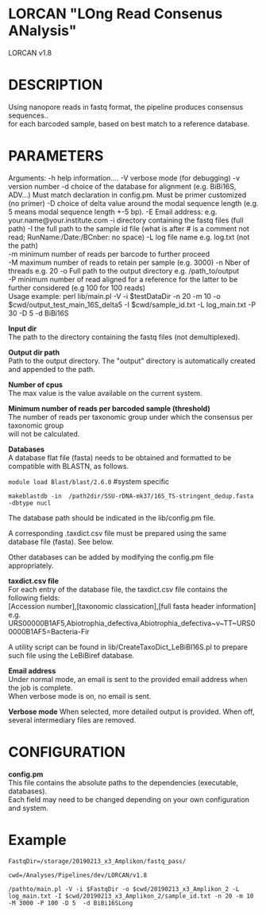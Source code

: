 
LORCAN "LOng Read Consenus ANalysis" 	 
====================================
LORCAN v1.8

# DESCRIPTION   
Using nanopore reads in fastq format, the pipeline produces consensus sequences..     
for each barcoded sample, based on best match to a reference database.    

# PARAMETERS  

Arguments:
	-h help information....
	-V verbose mode (for debugging)
	-v version number
	-d choice of the database for alignment (e.g. BiBi16S, ADV...) Must match declaration in config.pm. Must be primer customized (no primer) 
	-D choice of delta value around the modal sequence length (e.g. 5 means modal sequence length +-5 bp). 
	-E Email address: e.g.  your.name\@your.institute.com 
	-i directory containing the fastq files (full path)
	-I the full path to the sample id file (what is after # is a comment not read; RunName:/Date:/BCnber: no space)
	-L log file name e.g. log.txt (not the path)  
	-m minimum number of reads per barcode to further proceed  
	-M maximum number of reads to retain per sample (e.g. 3000)
	-n Nber of threads e.g. 20 
	-o Full path to the output directory e.g. /path_to/output  
	-P minimum  number of read aligned for a reference for the latter to be further considered (e.g 100 for 100 reads)  
Usage example:
	perl lib/main.pl -V -i \$testDataDir -n 20 -m 10 -o $cwd/output_test_main_16S_delta5 -I $cwd/sample_id.txt -L log_main.txt -P 30 -D 5 -d BiBi16S
	
**Input dir**     		
The path to the directory containing the fastq files (not demultiplexed).          
		
**Output dir path**   
Path to the output directory. The "output" directory is automatically created and appended to the path.    
		
**Number of cpus**   
The max value is the value available on the current system.		
		
**Minimum number of reads per barcoded sample (threshold)**   
The number of reads per taxonomic group under which the consensus per taxonomic group 		
will not be calculated.		
		
**Databases**   
A database flat file (fasta) needs to be obtained and formatted to be compatible with BLASTN, as follows.     

`module load Blast/blast/2.6.0` #system specific     

`makeblastdb -in  /path2dir/SSU-rDNA-mk37/16S_TS-stringent_dedup.fasta -dbtype nucl`     

The database path should be indicated in the lib/config.pm file.     

A corresponding .taxdict.csv file must be prepared using the same database file (fasta). See below.      

Other databases can be added by modifying the config.pm file appropriately.    

**taxdict.csv file**   
For each entry of the database file, the taxdict.csv file contains the following fields:     
[Accession number],[taxonomic classication],[full fasta header information]      
e.g. URS00000B1AF5,Abiotrophia_defectiva,Abiotrophia_defectiva~v~TT~URS00000B1AF5=Bacteria-Fir      
			
A utility script can be found in lib/CreateTaxoDict_LeBiBI16S.pl to prepare such file using the LeBiBiref database.     
		
      
		
**Email address**   
Under normal mode, an email is sent to the provided email address when the job is complete.    
When verbose mode is on, no email is sent.   

**Verbose mode**
When selected, more detailed output is provided. When off, several intermediary files are removed.    
		
		
# CONFIGURATION   
**config.pm**   
This file contains the absolute paths to the dependencies (executable, databases).    
Each field may need to be changed depending on your own configuration and system.    

# Example

`FastqDir=/storage/20190213_x3_Amplikon/fastq_pass/`   

`cwd=/Analyses/Pipelines/dev/LORCAN/v1.8`   

`/pathto/main.pl -V -i $FastqDir -o $cwd/20190213_x3_Amplikon_2 -L log_main.txt -I $cwd/20190213_x3_Amplikon_2/sample_id.txt -n 20 -m 10 -M 3000 -P 100 -D 5  -d BiBi16SLong`
     

		
